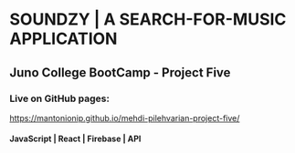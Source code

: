 # SOUNDZY | A SEARCH-FOR-MUSIC APPLICATION

## Juno College BootCamp - Project Five

### Live on GitHub pages:
https://mantonionip.github.io/mehdi-pilehvarian-project-five/

#### JavaScript | React | Firebase | API
